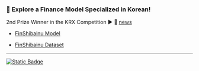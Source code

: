 ### 🚀 Explore a Finance Model Specialized in Korean!

2nd Prize Winner in the KRX Competition ► 📰 [news](https://www.yna.co.kr/view/AKR20241220069500008)

+ [FinShibainu Model](https://huggingface.co/aiqwe/FinShibainu)

+ [FinShibainu Dataset](https://huggingface.co/aiqwe/FinShibainu)

---

[![Static Badge](https://img.shields.io/badge/aiqwe-blue?logo=linkedin)](www.linkedin.com/in/jaylee123)
